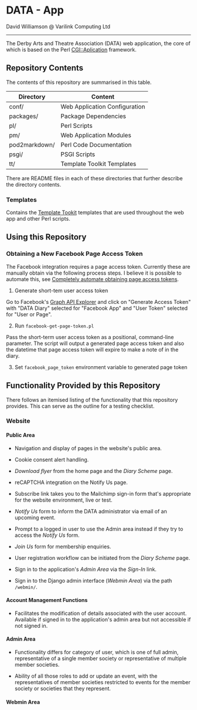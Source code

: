 # DATA - App

David Williamson @ Varilink Computing Ltd

------

The Derby Arts and Theatre Association (DATA) web application, the core of which is based on the Perl [CGI::Aplication](https://metacpan.org/pod/CGI::Application) framework.

## Repository Contents

The contents of this repository are summarised in this table.

| Directory     | Content                       |
| ------------- | ----------------------------- |
| conf/         | Web Application Configuration |
| packages/     | Package Dependencies          |
| pl/           | Perl Scripts                  |
| pm/           | Web Application Modules       |
| pod2markdown/ | Perl Code Documentation       |
| psgi/         | PSGI Scripts                  |
| tt/           | Template Toolkit Templates    |

There are README files in each of these directories that further describe the directory contents.


### Templates

Contains the [Template Tookit](http://template-toolkit.org/) templates that are used throughout the web app and other Perl scripts.

## Using this Repository

### Obtaining a New Facebook Page Access Token

The Facebook integration requires a page access token. Currently these are manually obtain via the following process steps. I believe it is possible to automate this, see [Completely automate obtaining page access tokens](https://github.com/varilink/data-app/issues/13).

1. Generate short-tem user access token

Go to Facebook's [Graph API Explorer](https://developers.facebook.com/tools/explorer/) and click on "Generate Access Token" with "DATA Diary" selected for "Facebook App" and "User Token" selected for "User or Page".

2. Run `facebook-get-page-token.pl`

Pass the short-term user access token as a positional, command-line parameter. The script will output a generated page access token and also the datetime that page access token will expire to make a note of in the diary.

3. Set `facebook_page_token` environment variable to generated page token

## Functionality Provided by this Repository

There follows an itemised listing of the functionality that this repository provides. This can serve as the outline for a testing checklist.

### Website

#### Public Area

- Navigation and display of pages in the website's public area.

- Cookie consent alert handling.

- *Download flyer* from the home page and the *Diary Scheme* page.

- reCAPTCHA integration on the Notify Us page.

- Subscribe link takes you to the Mailchimp sign-in form that's appropriate for the website environment, live or test.

- *Notify Us* form to inform the DATA administrator via email of an upcoming event.

- Prompt to a logged in user to use the Admin area instead if they try to access the *Notify Us* form.

- *Join Us* form for membership enquiries.

- User registration workflow can be initiated from the *Diary Scheme* page.

- Sign in to the application's *Admin Area* via the *Sign-In* link.

- Sign in to the Django admin interface (*Webmin Area*) via the path `/webmin/`.

#### Account Management Functions

- Facilitates the modification of details associated with the user account. Available if signed in to the application's admin area but not accessible if not signed in.

#### Admin Area

- Functionality differs for category of user, which is one of full admin, representative of a single member society or representative of multiple member societies.

- Ability of all those roles to add or update an event, with the representatives of member societies restricted to events for the member society or societies that they represent.

#### Webmin Area
